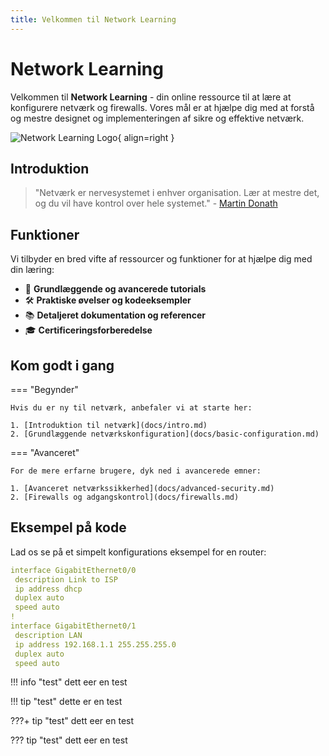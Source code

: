 ```yaml
---
title: Velkommen til Network Learning
---
```


# Network Learning

Velkommen til **Network Learning** - din online ressource til at lære at konfigurere netværk og firewalls. Vores mål er at hjælpe dig med at forstå og mestre designet og implementeringen af sikre og effektive netværk.

![Network Learning Logo](assets/logo.png){ align=right }

## Introduktion

> "Netværk er nervesystemet i enhver organisation. Lær at mestre det, og du vil have kontrol over hele systemet." - [Martin Donath](https://squidfunk.github.io/mkdocs-material/)

## Funktioner

Vi tilbyder en bred vifte af ressourcer og funktioner for at hjælpe dig med din læring:

- 🚀 **Grundlæggende og avancerede tutorials**
- 🛠️ **Praktiske øvelser og kodeeksempler**
- 📚 **Detaljeret dokumentation og referencer**
- 🎓 **Certificeringsforberedelse**

## Kom godt i gang

=== "Begynder"

    Hvis du er ny til netværk, anbefaler vi at starte her:

    1. [Introduktion til netværk](docs/intro.md)
    2. [Grundlæggende netværkskonfiguration](docs/basic-configuration.md)

=== "Avanceret"

    For de mere erfarne brugere, dyk ned i avancerede emner:

    1. [Avanceret netværkssikkerhed](docs/advanced-security.md)
    2. [Firewalls og adgangskontrol](docs/firewalls.md)

## Eksempel på kode

Lad os se på et simpelt konfigurations eksempel for en router:

```yaml
interface GigabitEthernet0/0
 description Link to ISP
 ip address dhcp
 duplex auto
 speed auto
!
interface GigabitEthernet0/1
 description LAN
 ip address 192.168.1.1 255.255.255.0
 duplex auto
 speed auto
```

!!! info "test"
    dett eer en test

!!! tip "test"
    dette er en test    

???+ tip "test"
    dett eer en test      

??? tip "test"
    dett eer en test  
